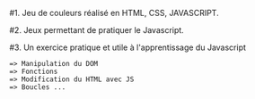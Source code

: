 #1. Jeu de couleurs réalisé en HTML, CSS, JAVASCRIPT.

#2. Jeux permettant de pratiquer le Javascript.

#3. Un exercice pratique et utile à l'apprentissage du Javascript

    => Manipulation du DOM
    => Fonctions
    => Modification du HTML avec JS
    => Boucles ...
